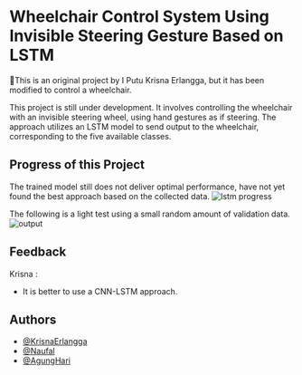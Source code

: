 
# Wheelchair Control System Using Invisible Steering Gesture Based on LSTM

🚀This is an original project by I Putu Krisna Erlangga, but it has been modified to control a wheelchair.

This project is still under development. It involves controlling the wheelchair with an invisible steering wheel, using hand gestures as if steering. The approach utilizes an LSTM model to send output to the wheelchair, corresponding to the five available classes.

## Progress of this Project
The trained model still does not deliver optimal performance, have not yet found the best approach based on the collected data.
![lstm progress](https://github.com/user-attachments/assets/8ae971ef-9ea3-45c2-a9c0-a0e207e61c11)

The following is a light test using a small random amount of validation data.
![output](https://github.com/user-attachments/assets/6d8fb2be-a022-4877-a8f9-08ae341728cf)


## Feedback
Krisna :
- It is better to use a CNN-LSTM approach.


## Authors
- [@KrisnaErlangga](https://github.com/krsx)
- [@Naufal](https://github.com/KodokHamil)
- [@AgungHari](https://github.com/AgungHari)
